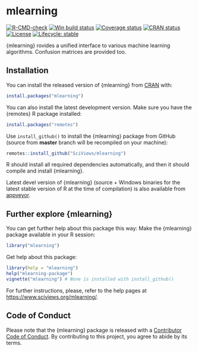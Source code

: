 # mlearning

<!-- badges: start -->

[![R-CMD-check](https://github.com/SciViews/mlearning/workflows/R-CMD-check/badge.svg)](https://github.com/SciViews/mlearning/actions) [![Win build status](https://ci.appveyor.com/api/projects/status/github/SciViews/mlearning?branch=master&svg=true)](https://ci.appveyor.com/project/phgrosjean/mlearning) [![Coverage status](https://img.shields.io/codecov/c/github/SciViews/mlearning/master.svg)](https://codecov.io/github/SciViews/mlearning?branch=master) [![CRAN status](https://www.r-pkg.org/badges/version/mlearning)](https://cran.r-project.org/package=mlearning) [![License](https://img.shields.io/badge/license-GPL-blue.svg)](https://www.gnu.org/licenses/gpl-2.0.html) [![Lifecycle: stable](https://img.shields.io/badge/lifecycle-stable-brightgreen.svg)](https://www.tidyverse.org/lifecycle/#stable)

<!-- badges: end -->

{mlearning} rovides a unified interface to various machine learning algorithms. Confusion matrices are provided too.

## Installation

You can install the released version of {mlearning} from [CRAN](https://CRAN.R-project.org) with:

``` r
install.packages("mlearning")
```

You can also install the latest development version. Make sure you have the {remotes} R package installed:

``` r
install.packages("remotes")
```

Use `install_github()` to install the {mlearning} package from GitHub (source from **master** branch will be recompiled on your machine):

``` r
remotes::install_github("SciViews/mlearning")
```

R should install all required dependencies automatically, and then it should compile and install {mlearning}.

Latest devel version of {mlearning} (source + Windows binaries for the latest stable version of R at the time of compilation) is also available from [appveyor](https://ci.appveyor.com/project/phgrosjean/mlearning/build/artifacts).

## Further explore {mlearning}

You can get further help about this package this way: Make the {mlearning} package available in your R session:

``` r
library("mlearning")
```

Get help about this package:

``` r
library(help = "mlearning")
help("mlearning-package")
vignette("mlearning") # None is installed with install_github()
```

For further instructions, please, refer to the help pages at <https://www.sciviews.org/mlearning/>.

## Code of Conduct

Please note that the {mlearning} package is released with a [Contributor Code of Conduct](https://contributor-covenant.org/version/2/0/CODE_OF_CONDUCT.html). By contributing to this project, you agree to abide by its terms.
